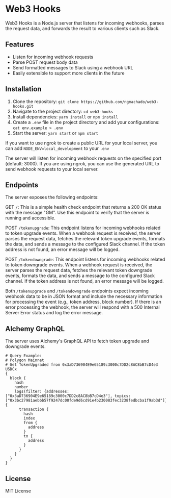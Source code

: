 # Web3 Hooks

Web3 Hooks is a Node.js server that listens for incoming webhooks, parses the request data, and forwards the result to various clients such as Slack.

## Features

- Listen for incoming webhook requests
- Parse POST request body data
- Send formatted messages to Slack using a webhook URL
- Easily extensible to support more clients in the future

## Installation

1. Clone the repository:
```git clone https://github.com/ngmachado/web3-hooks.git```
2. Navigate to the project directory:
```cd web3-hooks```
3. Install dependencies:
```yarn install``` or ```npm install```
4. Create a `.env` file in the project directory and add your configurations:
```cat env.example > .env```
5. Start the server:
```yarn start``` or ```npm start```

If you want to use ngrok to create a public URL for your local server, you can add `NODE_ENV=local_development` to your `.env`

The server will listen for incoming webhook requests on the specified port (default: 3000). If you are using ngrok, you can use the generated URL to send webhook requests to your local server.

## Endpoints

The server exposes the following endpoints:

GET `/`: This is a simple health check endpoint that returns a 200 OK status with the message "GM". Use this endpoint to verify that the server is running and accessible.

POST `/tokenupgrade`: This endpoint listens for incoming webhooks related to token upgrade events. When a webhook request is received, the server parses the request data, fetches the relevant token upgrade events, formats the data, and sends a message to the configured Slack channel. If the token address is not found, an error message will be logged.

POST `/tokendowngrade`: This endpoint listens for incoming webhooks related to token downgrade events. When a webhook request is received, the server parses the request data, fetches the relevant token downgrade events, formats the data, and sends a message to the configured Slack channel. If the token address is not found, an error message will be logged.

Both `/tokenupgrade` and `/tokendowngrade` endpoints expect incoming webhook data to be in JSON format and include the necessary information for processing the event (e.g., token address, block number). If there is an error processing the webhook, the server will respond with a 500 Internal Server Error status and log the error message.

## Alchemy GraphQL

The server uses Alchemy's GraphQL API to fetch token upgrade and downgrade events.

```
# Query Example:
# Polygon Mainnet
# Get TokenUpgraded from 0x3aD736904E9e65189c3000c7DD2c8AC8bB7cD4e3 USDCx 
{
  block {
    hash
    number
    logs(filter: {addresses: ["0x3aD736904E9e65189c3000c7DD2c8AC8bB7cD4e3"], topics: ["0x3bc27981aebbb57f9247dc00fde9d6cd91e4b230083fec3238fedbcba1f9ab3d"]}) {
      transaction {
        hash
        index
        from {
          address
        }
        to {
          address
        }
      }
    }
  }
}
```

## License
MIT License